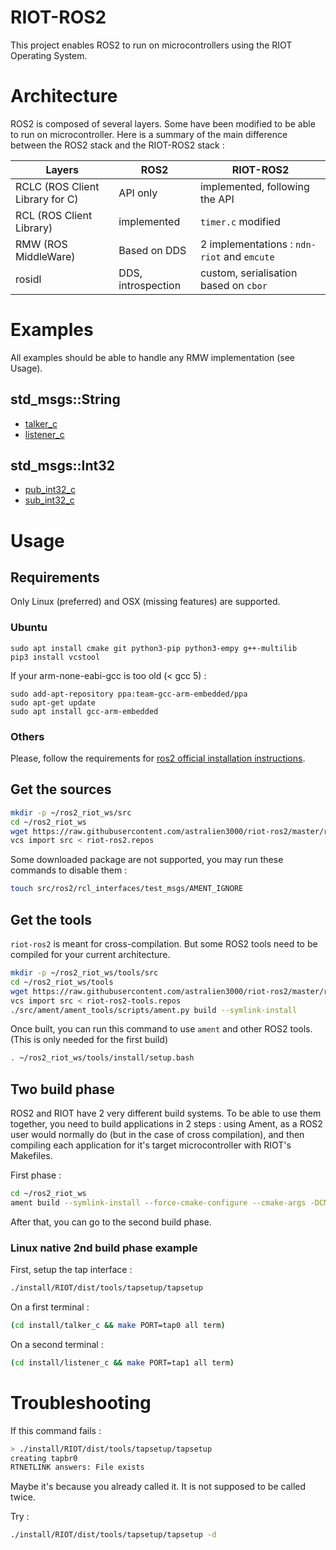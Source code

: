 # RIOT-ROS2

This project enables ROS2 to run on microcontrollers using the RIOT Operating System.

# Architecture

ROS2 is composed of several layers. Some have been modified to be able to run on microcontroller.
Here is a summary of the main difference between the ROS2 stack and the RIOT-ROS2 stack :

| Layers | ROS2 | RIOT-ROS2 |
|-|-|-|
| RCLC (ROS Client Library for C) | API only | implemented, following the API |
| RCL (ROS Client Library) | implemented | `timer.c` modified |
| RMW (ROS MiddleWare) | Based on DDS | 2 implementations : `ndn-riot` and `emcute` |
| rosidl | DDS, introspection | custom, serialisation based on `cbor` |

# Examples

All examples should be able to handle any RMW implementation (see Usage).

## std_msgs::String

- [talker_c](/examples/talker_c/main.c)
- [listener_c](/examples/listener_c/main.c)

## std_msgs::Int32

- [pub_int32_c](/examples/pub_int32_c/main.c)
- [sub_int32_c](/examples/sub_int32_c/main.c)

# Usage

## Requirements

Only Linux (preferred) and OSX (missing features) are supported.

### Ubuntu

```
sudo apt install cmake git python3-pip python3-empy g++-multilib
pip3 install vcstool
```

If your arm-none-eabi-gcc is too old (< gcc 5) : 

```
sudo add-apt-repository ppa:team-gcc-arm-embedded/ppa
sudo apt-get update
sudo apt install gcc-arm-embedded
```

### Others

Please, follow the requirements for [ros2 official installation instructions](https://github.com/ros2/ros2/wiki/Installation).

## Get the sources

```sh
mkdir -p ~/ros2_riot_ws/src
cd ~/ros2_riot_ws
wget https://raw.githubusercontent.com/astralien3000/riot-ros2/master/riot-ros2.repos
vcs import src < riot-ros2.repos
```

Some downloaded package are not supported, you may run these commands to disable them : 

```sh
touch src/ros2/rcl_interfaces/test_msgs/AMENT_IGNORE
```

## Get the tools

`riot-ros2` is meant for cross-compilation.
But some ROS2 tools need to be compiled for your current architecture.

```sh
mkdir -p ~/ros2_riot_ws/tools/src
cd ~/ros2_riot_ws/tools
wget https://raw.githubusercontent.com/astralien3000/riot-ros2/master/riot-ros2-tools.repos
vcs import src < riot-ros2-tools.repos
./src/ament/ament_tools/scripts/ament.py build --symlink-install
```

Once built, you can run this command to use `ament` and other ROS2 tools.
(This is only needed for the first build)

```sh
. ~/ros2_riot_ws/tools/install/setup.bash
```

## Two build phase

ROS2 and RIOT have 2 very different build systems. To be able to use them together, you need to build applications in 2 steps : using Ament, as a ROS2 user would normally do (but in the case of cross compilation), and then compiling each application for it's target microcontroller with RIOT's Makefiles.

First phase :

```sh
cd ~/ros2_riot_ws
ament build --symlink-install --force-cmake-configure --cmake-args -DCMAKE_TOOLCHAIN_FILE=`pwd`/ament2riot.cmake
```

After that, you can go to the second build phase.

### Linux native 2nd build phase example

First, setup the tap interface :
```sh
./install/RIOT/dist/tools/tapsetup/tapsetup
```

On a first terminal : 
```sh
(cd install/talker_c && make PORT=tap0 all term)
```

On a second terminal : 
```sh
(cd install/listener_c && make PORT=tap1 all term)
```

# Troubleshooting

If this command fails :
```sh
> ./install/RIOT/dist/tools/tapsetup/tapsetup
creating tapbr0
RTNETLINK answers: File exists
```
Maybe it's because you already called it.
It is not supposed to be called twice.

Try :
```sh
./install/RIOT/dist/tools/tapsetup/tapsetup -d
```
